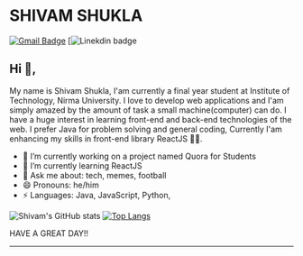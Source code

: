 # SHIVAM SHUKLA

[![Gmail Badge](https://img.shields.io/badge/-shivamshukla752@gmail.com-c14438?style=flat-square&logo=Gmail&logoColor=white&link=mailto:shivamshukla752@gmail.com)](mailto:shivamshukla752@gmail.com)
[![Linekdin badge](https://img.shields.io/badge/-My%20Linkedin-blue&link=https://www.linkedin.com/in/shivam-shukla-30ba771b7/)

## Hi 👋, 
My name is Shivam Shukla, I'am currently a final year student at Institute of Technology, Nirma University. I love to develop web applications and I'am simply amazed by the amount of task a small machine(computer) can do. I have a huge interest in learning front-end and back-end technologies of the web. I prefer Java for problem solving and general coding, Currently I'am enhancing my skills in front-end library ReactJS 
🏄‍♂️. 

- 🔭 I’m currently working on a project named Quora for Students
- 🌱 I’m currently learning ReactJS
- 💬 Ask me about: tech, memes, football
- 😄 Pronouns: he/him
-  ⚡ Languages: Java, JavaScript, Python,

![Shivam's GitHub stats](https://github-readme-stats.vercel.app/api?username=SHivam21082000&show_icons=true&theme=radical)
[![Top Langs](https://github-readme-stats.vercel.app/api/top-langs/?username=SHivam21082000&layout=compact&theme=radical)](https://github.com/anuraghazra/github-readme-stats)


HAVE A GREAT DAY!!




<!--
**KunalRaghav/KunalRaghav** is a ✨ _special_ ✨ repository because its `README.md` (this file) appears on your GitHub profile.

Here are some ideas to get you started:

- 🔭 I’m currently working on ...
- 🌱 I’m currently learning ...
- 👯 I’m looking to collaborate on ...
- 🤔 I’m looking for help with ...
- 💬 Ask me about ...
- 📫 How to reach me: ...
- 😄 Pronouns: ...
- ⚡ Fun fact: ...
-->

-----


